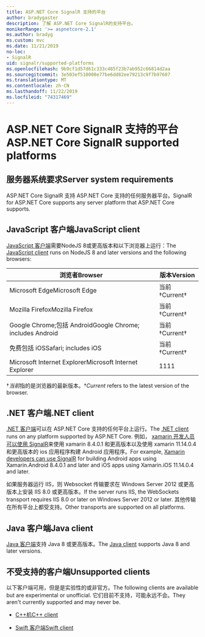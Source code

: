 ```yaml
---
title: ASP.NET Core SignalR 支持的平台
author: bradygaster
description: 了解 ASP.NET Core SignalR的支持平台。
monikerRange: '>= aspnetcore-2.1'
ms.author: bradyg
ms.custom: mvc
ms.date: 11/21/2019
no-loc:
- SignalR
uid: signalr/supported-platforms
ms.openlocfilehash: 9b9cf1d57d61c333c485f23b7ab952c66814d2aa
ms.sourcegitcommit: 3e503ef510008e77be6dd82ee79213c9f7b97607
ms.translationtype: MT
ms.contentlocale: zh-CN
ms.lasthandoff: 11/22/2019
ms.locfileid: "74317469"
---
```

# <a name="aspnet-core-opno-locsignalr-supported-platforms"></a><span data-ttu-id="6a685-103">ASP.NET Core SignalR 支持的平台</span><span class="sxs-lookup"><span data-stu-id="6a685-103">ASP.NET Core SignalR supported platforms</span></span>

## <a name="server-system-requirements"></a><span data-ttu-id="6a685-104">服务器系统要求</span><span class="sxs-lookup"><span data-stu-id="6a685-104">Server system requirements</span></span>

<span data-ttu-id="6a685-105">ASP.NET Core SignalR 支持 ASP.NET Core 支持的任何服务器平台。</span><span class="sxs-lookup"><span data-stu-id="6a685-105">SignalR for ASP.NET Core supports any server platform that ASP.NET Core supports.</span></span>

## <a name="javascript-client"></a><span data-ttu-id="6a685-106">JavaScript 客户端</span><span class="sxs-lookup"><span data-stu-id="6a685-106">JavaScript client</span></span>

<span data-ttu-id="6a685-107">[JavaScript 客户端](xref:signalr/javascript-client)需要NodeJS 8或更高版本和以下浏览器上运行：</span><span class="sxs-lookup"><span data-stu-id="6a685-107">The [JavaScript client](xref:signalr/javascript-client) runs on NodeJS 8 and later versions and the following browsers:</span></span>

| <span data-ttu-id="6a685-108">浏览者</span><span class="sxs-lookup"><span data-stu-id="6a685-108">Browser</span></span>                         | <span data-ttu-id="6a685-109">版本</span><span class="sxs-lookup"><span data-stu-id="6a685-109">Version</span></span>         |
| ------------------------------- | --------------- |
| <span data-ttu-id="6a685-110">Microsoft Edge</span><span class="sxs-lookup"><span data-stu-id="6a685-110">Microsoft Edge</span></span>                  | <span data-ttu-id="6a685-111">当前&dagger;</span><span class="sxs-lookup"><span data-stu-id="6a685-111">Current&dagger;</span></span> |
| <span data-ttu-id="6a685-112">Mozilla Firefox</span><span class="sxs-lookup"><span data-stu-id="6a685-112">Mozilla Firefox</span></span>                 | <span data-ttu-id="6a685-113">当前&dagger;</span><span class="sxs-lookup"><span data-stu-id="6a685-113">Current&dagger;</span></span> |
| <span data-ttu-id="6a685-114">Google Chrome;包括 Android</span><span class="sxs-lookup"><span data-stu-id="6a685-114">Google Chrome; includes Android</span></span> | <span data-ttu-id="6a685-115">当前&dagger;</span><span class="sxs-lookup"><span data-stu-id="6a685-115">Current&dagger;</span></span> |
| <span data-ttu-id="6a685-116">免费包括 iOS</span><span class="sxs-lookup"><span data-stu-id="6a685-116">Safari; includes iOS</span></span>            | <span data-ttu-id="6a685-117">当前&dagger;</span><span class="sxs-lookup"><span data-stu-id="6a685-117">Current&dagger;</span></span> |
| <span data-ttu-id="6a685-118">Microsoft Internet Explorer</span><span class="sxs-lookup"><span data-stu-id="6a685-118">Microsoft Internet Explorer</span></span>     | <span data-ttu-id="6a685-119">11</span><span class="sxs-lookup"><span data-stu-id="6a685-119">11</span></span>              |

<span data-ttu-id="6a685-120">&dagger;*当前*指的是浏览器的最新版本。</span><span class="sxs-lookup"><span data-stu-id="6a685-120">&dagger;*Current* refers to the latest version of the browser.</span></span>

## <a name="net-client"></a><span data-ttu-id="6a685-121">.NET 客户端</span><span class="sxs-lookup"><span data-stu-id="6a685-121">.NET client</span></span>

<span data-ttu-id="6a685-122">[.NET 客户端](xref:signalr/dotnet-client)可以在 ASP.NET Core 支持的任何平台上运行。</span><span class="sxs-lookup"><span data-stu-id="6a685-122">The [.NET client](xref:signalr/dotnet-client) runs on any platform supported by ASP.NET Core.</span></span> <span data-ttu-id="6a685-123">例如， [xamarin 开发人员可以使用 SignalR](https://github.com/aspnet/Announcements/issues/305)来使用 xamarin 8.4.0.1 和更高版本以及使用 xamarin 11.14.0.4 和更高版本的 ios 应用程序构建 Android 应用程序。</span><span class="sxs-lookup"><span data-stu-id="6a685-123">For example, [Xamarin developers can use SignalR](https://github.com/aspnet/Announcements/issues/305) for building Android apps using Xamarin.Android 8.4.0.1 and later and iOS apps using Xamarin.iOS 11.14.0.4 and later.</span></span>

<span data-ttu-id="6a685-124">如果服务器运行 IIS，则 Websocket 传输要求在 Windows Server 2012 或更高版本上安装 IIS 8.0 或更高版本。</span><span class="sxs-lookup"><span data-stu-id="6a685-124">If the server runs IIS, the WebSockets transport requires IIS 8.0 or later on Windows Server 2012 or later.</span></span> <span data-ttu-id="6a685-125">其他传输在所有平台上都受支持。</span><span class="sxs-lookup"><span data-stu-id="6a685-125">Other transports are supported on all platforms.</span></span>

## <a name="java-client"></a><span data-ttu-id="6a685-126">Java 客户端</span><span class="sxs-lookup"><span data-stu-id="6a685-126">Java client</span></span>

<span data-ttu-id="6a685-127">[Java 客户端](xref:signalr/java-client)支持 Java 8 或更高版本。</span><span class="sxs-lookup"><span data-stu-id="6a685-127">The [Java client](xref:signalr/java-client) supports Java 8 and later versions.</span></span>

## <a name="unsupported-clients"></a><span data-ttu-id="6a685-128">不受支持的客户端</span><span class="sxs-lookup"><span data-stu-id="6a685-128">Unsupported clients</span></span>

<span data-ttu-id="6a685-129">以下客户端可用，但是是实验性的或非官方。</span><span class="sxs-lookup"><span data-stu-id="6a685-129">The following clients are available but are experimental or unofficial.</span></span> <span data-ttu-id="6a685-130">它们目前不支持，可能永远不会。</span><span class="sxs-lookup"><span data-stu-id="6a685-130">They aren't currently supported and may never be.</span></span>

* <span data-ttu-id="6a685-131">[C++机](https://github.com/aspnet/SignalR/tree/master/clients/cpp)</span><span class="sxs-lookup"><span data-stu-id="6a685-131">[C++ client](https://github.com/aspnet/SignalR/tree/master/clients/cpp)</span></span>

* <span data-ttu-id="6a685-132">[Swift 客户端](https://github.com/moozzyk/SignalR-Client-Swift)</span><span class="sxs-lookup"><span data-stu-id="6a685-132">[Swift client](https://github.com/moozzyk/SignalR-Client-Swift)</span></span>
